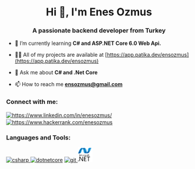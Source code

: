 <h1 align="center">Hi 👋, I'm Enes Ozmus</h1>
<h3 align="center">A passionate backend developer from Turkey</h3>

- 🌱 I’m currently learning **C# and ASP.NET Core 6.0 Web Api.**

- 👨‍💻 All of my projects are available at [https://app.patika.dev/ensozmus](https://app.patika.dev/ensozmus)

- 💬 Ask me about **C# and .Net Core**

- 📫 How to reach me **ensozmus@gmail.com**

<h3 align="left">Connect with me:</h3>
<p align="left">
<a href="https://linkedin.com/in/enesozmus/" target="blank"><img align="center" src="https://raw.githubusercontent.com/rahuldkjain/github-profile-readme-generator/master/src/images/icons/Social/linked-in-alt.svg" alt="https://www.linkedin.com/in/enesozmus/" height="30" width="40" /></a>
<a href="https://www.hackerrank.com/enesozmus" target="blank"><img align="center" src="https://raw.githubusercontent.com/rahuldkjain/github-profile-readme-generator/master/src/images/icons/Social/hackerrank.svg" alt="https://www.hackerrank.com/enesozmus" height="30" width="40" /></a>
</p>

<h3 align="left">Languages and Tools:</h3>

<a href="https://docs.microsoft.com/en-us/dotnet/csharp/" target="_blank"> <img src="https://seeklogo.com/images/C/c-sharp-c-logo-02F17714BA-seeklogo.com.png" alt="csharp" width="27" height="30"/> </a>
<a href="https://dotnet.microsoft.com/" target="_blank"> <img src="https://upload.wikimedia.org/wikipedia/commons/thumb/e/ee/.NET_Core_Logo.svg/1200px-.NET_Core_Logo.svg.png" alt="dotnetcore" width="30" height="30"/></a>
<a href="https://git-scm.com/" target="_blank"> <img src="https://www.vectorlogo.zone/logos/git-scm/git-scm-icon.svg" alt="git" width="30" height="30"/> </a>
<a href="https://dotnet.microsoft.com/" target="_blank" rel="noreferrer"> <img src="https://raw.githubusercontent.com/devicons/devicon/master/icons/dot-net/dot-net-original-wordmark.svg" alt="dotnet" width="40" height="40"/></a>
